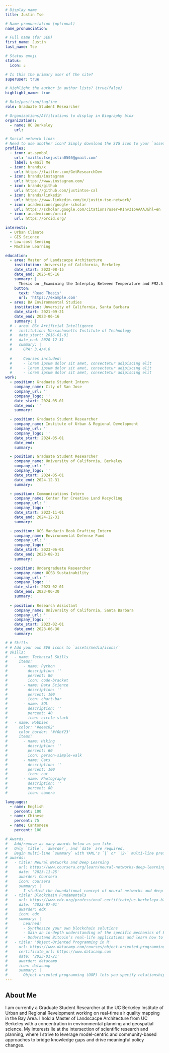 ```yaml
---
# Display name
title: Justin Tse

# Name pronunciation (optional)
name_pronunciation:

# Full name (for SEO)
first_name: Justin
last_name: Tse

# Status emoji
status:
  icon: ☕️

# Is this the primary user of the site?
superuser: true

# Highlight the author in author lists? (true/false)
highlight_name: true

# Role/position/tagline
role: Graduate Student Researcher

# Organizations/Affiliations to display in Biography blox
organizations:
  - name: UC Berkeley
    url:

# Social network links
# Need to use another icon? Simply download the SVG icon to your `assets/media/icons/` folder.
profiles:
  - icon: at-symbol
    url: 'mailto:tsejustin0505@gmail.com'
    label: E-mail Me
  - icon: brands/x
    url: https://twitter.com/GetResearchDev
  - icon: brands/instagram
    url: https://www.instagram.com/
  - icon: brands/github
    url: https://github.com/justintse-cal
  - icon: brands/linkedin
    url: https://www.linkedin.com/in/justin-tse-network/
  - icon: academicons/google-scholar
    url: https://scholar.google.com/citations?user=KInv31oAAAAJ&hl=en
  - icon: academicons/orcid
    url: https://orcid.org/

interests:
  - Urban Climate
  - GIS Science
  - Low-cost Sensing
  - Machine Learning

education:
  - area: Master of Landscacpe Architecture
    institution: University of California, Berkeley
    date_start: 2023-08-15
    date_end: 2025-05-16
    summary: |
      Thesis on _Examining the Interplay Between Temperature and PM2.5 and Their Relationships With Land Use and Landscape Patterns: A Case Study of Denton County_. Supervised by [Prof Lu Liang](https://ced.berkeley.edu/people/lu-liang). Presented at the 2025 AAG Annual Meeting.
    button:
      text: 'Read Thesis'
      url: 'https://example.com'
  - area: BA Environmental Studies
    institution: Unversity of California, Santa Barbara
    date_start: 2021-09-21
    date_end: 2023-06-16
    summary: |
  # - area: BSc Artificial Intelligence
  #   institution: Massachusetts Institute of Technology
  #   date_start: 2016-01-01
  #   date_end: 2020-12-31
  #   summary: |
  #     GPA: 3.4/4.0
      
  #     Courses included:
  #     - lorem ipsum dolor sit amet, consectetur adipiscing elit
  #     - lorem ipsum dolor sit amet, consectetur adipiscing elit
  #     - lorem ipsum dolor sit amet, consectetur adipiscing elit
work:
  - position: Graduate Student Intern
    company_name: City of San Jose
    company_url: ''
    company_logo: ''
    date_start: 2024-05-01
    date_end: ''
    summary: 

  - position: Graduate Student Researcher
    company_name: Institute of Urban & Regional Development
    company_url: ''
    company_logo: ''
    date_start: 2024-05-01
    date_end:
    summary: 

  - position: Graduate Student Researcher
    company_name: University of California, Berkeley
    company_url: ''
    company_logo: ''
    date_start: 2024-05-01
    date_end: 2024-12-31
    summary: 

  - position: Communications Intern
    company_name: Center for Creative Land Recycling
    company_url: ''
    company_logo: ''
    date_start: 2023-11-01
    date_end: 2024-12-31
    summary: 

  - position: OCS Mandarin Book Drafting Intern
    company_name: Environmental Defense Fund
    company_url: ''
    company_logo: ''
    date_start: 2023-06-01
    date_end: 2023-08-31
    summary:

  - position: Undergraduate Researcher
    company_name: UCSB Sustainability
    company_url: ''
    company_logo: ''
    date_start: 2023-02-01
    date_end: 2023-06-30
    summary:
  
  - position: Research Assistant
    company_name: University of California, Santa Barbara
    company_url: ''
    company_logo: ''
    date_start: 2023-02-01
    date_end: 2023-06-30
    summary:

# # Skills
# # Add your own SVG icons to `assets/media/icons/`
# skills:
#   - name: Technical Skills
#     items:
#       - name: Python
#         description: ''
#         percent: 80
#         icon: code-bracket
#       - name: Data Science
#         description: ''
#         percent: 100
#         icon: chart-bar
#       - name: SQL
#         description: ''
#         percent: 40
#         icon: circle-stack
#   - name: Hobbies
#     color: '#eeac02'
#     color_border: '#f0bf23'
#     items:
#       - name: Hiking
#         description: ''
#         percent: 60
#         icon: person-simple-walk
#       - name: Cats
#         description: ''
#         percent: 100
#         icon: cat
#       - name: Photography
#         description: ''
#         percent: 80
#         icon: camera

languages:
  - name: English
    percent: 100
  - name: Chinese
    percent: 75
  - name: Cantonese
    percent: 100

# Awards.
#   Add/remove as many awards below as you like.
#   Only `title`, `awarder`, and `date` are required.
#   Begin multi-line `summary` with YAML's `|` or `|2-` multi-line prefix and indent 2 spaces below.
# awards:
#   - title: Neural Networks and Deep Learning
#     url: https://www.coursera.org/learn/neural-networks-deep-learning
#     date: '2023-11-25'
#     awarder: Coursera
#     icon: coursera
#     summary: |
#       I studied the foundational concept of neural networks and deep learning. By the end, I was familiar with the significant technological trends driving the rise of deep learning; build, train, and apply fully connected deep neural networks; implement efficient (vectorized) neural networks; identify key parameters in a neural network’s architecture; and apply deep learning to your own applications.
#   - title: Blockchain Fundamentals
#     url: https://www.edx.org/professional-certificate/uc-berkeleyx-blockchain-fundamentals
#     date: '2023-07-01'
#     awarder: edX
#     icon: edx
#     summary: |
#       Learned:
#       - Synthesize your own blockchain solutions
#       - Gain an in-depth understanding of the specific mechanics of Bitcoin
#       - Understand Bitcoin’s real-life applications and learn how to attack and destroy Bitcoin, Ethereum, smart contracts and Dapps, and alternatives to Bitcoin’s Proof-of-Work consensus algorithm
#   - title: 'Object-Oriented Programming in R'
#     url: https://www.datacamp.com/courses/object-oriented-programming-with-s3-and-r6-in-r
#     certificate_url: https://www.datacamp.com
#     date: '2023-01-21'
#     awarder: datacamp
#     icon: datacamp
#     summary: |
#       Object-oriented programming (OOP) lets you specify relationships between functions and the objects that they can act on, helping you manage complexity in your code. This is an intermediate level course, providing an introduction to OOP, using the S3 and R6 systems. S3 is a great day-to-day R programming tool that simplifies some of the functions that you write. R6 is especially useful for industry-specific analyses, working with web APIs, and building GUIs.
---
```


## About Me

I am currently a Graduate Student Researcher at the UC Berkeley Institute of Urban and Regional Revelopment working on real-time air quality mapping in the Bay Area. I hold a Master of Landscacpe Architecture from UC Berkeley with a concentration in environmental planning and geospatial science. My interests lie at the intersection of scientific research and planning, where I strive to leverage model-centric and community-based approaches to bridge knowledge gaps and drive meaningful policy changes. 
